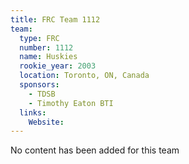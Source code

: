 ```yaml
---
title: FRC Team 1112
team:
  type: FRC
  number: 1112
  name: Huskies
  rookie_year: 2003
  location: Toronto, ON, Canada
  sponsors:
    - TDSB
    - Timothy Eaton BTI
  links:
    Website: 
---
```

No content has been added for this team